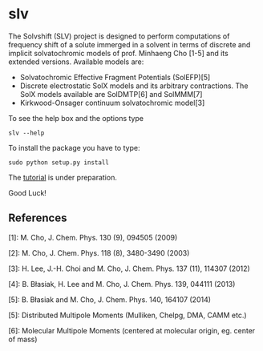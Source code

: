 slv
===

The Solvshift (SLV) project is designed to
perform computations of frequency shift
of a solute immerged in a solvent in terms of discrete and
implicit solvatochromic models of prof. Minhaeng Cho [1-5] and its extended versions.
Available models are:
  * Solvatochromic Effective Fragment Potentials (SolEFP)[5]
  * Discrete electrostatic SolX models and its arbitrary contractions.
    The SolX models available are SolDMTP[6] and SolMMM[7]
  * Kirkwood-Onsager continuum solvatochromic model[3]


To see the help box and the options type
```
slv --help
```
To install the package you have to type:
```
sudo python setup.py install
```

The [tutorial](https://github.com/globulion/slv/blob/master/USAGE.md "Title") is under preparation.

Good Luck!

References
----------

[1]: M. Cho, J. Chem. Phys. 130 (9), 094505 (2009)

[2]: M. Cho, J. Chem. Phys. 118 (8), 3480-3490 (2003)

[3]: H. Lee, J.-H. Choi and M. Cho, J. Chem. Phys. 137 (11), 114307 (2012)

[4]: B. Błasiak, H. Lee and M. Cho, J. Chem. Phys. 139, 044111 (2013)

[5]: B. Błasiak and M. Cho, J. Chem. Phys. 140, 164107 (2014)

[5]: Distributed Multipole Moments (Mulliken, Chelpg, DMA, CAMM etc.)

[6]: Molecular Multipole Moments (centered at molecular origin, eg. center of mass)
